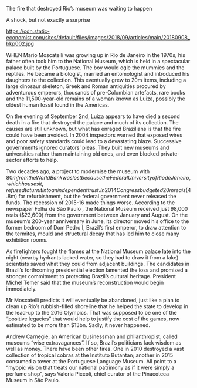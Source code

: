 The fire that destroyed Rio’s museum was waiting to happen

A shock, but not exactly a surprise

https://cdn.static-economist.com/sites/default/files/images/2018/09/articles/main/20180908_bkp002.jpg

WHEN Mario Moscatelli was growing up in Rio de Janeiro in the 1970s, his father often took him to the National Museum, which is held in a spectacular palace built by the Portuguese. The boy would ogle the mummies and the reptiles. He became a biologist, married an entomologist and introduced his daughters to the collection. This eventually grew to 20m items, including a large dinosaur skeleton, Greek and Roman antiquities procured by adventurous emperors, thousands of pre-Colombian artefacts, rare books and the 11,500-year-old remains of a woman known as Luiza, possibly the oldest human fossil found in the Americas.

On the evening of September 2nd, Luiza appears to have died a second death in a fire that destroyed the palace and much of its collection. The causes are still unknown, but what has enraged Brazilians is that the fire could have been avoided. In 2004 inspectors warned that exposed wires and poor safety standards could lead to a devastating blaze. Successive governments ignored curators’ pleas. They built new museums and universities rather than maintaining old ones, and even blocked private-sector efforts to help.

Two decades ago, a project to modernise the museum with $80m from the World Bank was lost because the Federal University of Rio de Janeiro, which houses it, refused to turn it into an independent trust. In 2014 Congress budgeted 20m reais ($4.8m) for refurbishment, but the federal government never released the funds. The recession of 2015-16 made things worse. According to the newspaper  Folha de São Paulo , the National Museum received just 98,000 reais ($23,600) from the government between January and August. On the museum’s 200-year anniversary in June, its director moved his office to the former bedroom of Dom Pedro I, Brazil’s first emperor, to draw attention to the termites, mould and structural decay that has led him to close many exhibition rooms.

As firefighters fought the flames at the National Museum palace late into the night (nearby hydrants lacked water, so they had to draw it from a lake) scientists saved what they could from adjacent buildings. The candidates in Brazil’s forthcoming presidential election lamented the loss and promised a stronger commitment to protecting Brazil’s cultural heritage. President Michel Temer said that the museum’s reconstruction would begin immediately.

Mr Moscatelli predicts it will eventually be abandoned, just like a plan to clean up Rio’s rubbish-filled shoreline that he helped the state to develop in the lead-up to the 2016 Olympics. That was supposed to be one of the “positive legacies” that would help to justify the cost of the games, now estimated to be more than $13bn. Sadly, it never happened.

Andrew Carnegie, an American businessman and philanthropist, called museums “wise extravagances”. If so, Brazil’s politicians lack wisdom as well as money. There have been other fires. One in 2010 destroyed a vast collection of tropical cobras at the Instituto Butantan; another in 2015 consumed a tower at the Portuguese Language Museum. All point to a “myopic vision that treats our national patrimony as if it were simply a perfume shop”, says Valeria Piccoli, chief curator of the Pinacoteca Museum in São Paulo.